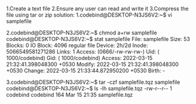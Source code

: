 1.Create a text file
2.Ensure any user can read and write it
3.Compress the file using tar or zip
solution:
1.codebind@DESKTOP-N3JS6V2:~$ vi samplefile

2.codebind@DESKTOP-N3JS6V2:~$ chmod a+rw samplefile
codebind@DESKTOP-N3JS6V2:~$ stat samplefile
  File: samplefile
  Size: 53              Blocks: 0          IO Block: 4096   regular file
Device: 2h/2d   Inode: 5066549581271286  Links: 1
Access: (0666/-rw-rw-rw-)  Uid: ( 1000/codebind)   Gid: ( 1000/codebind)
Access: 2022-03-15 21:32:41.398048300 +0530
Modify: 2022-03-15 21:32:41.398048300 +0530
Change: 2022-03-15 21:33:44.872950200 +0530
 Birth: -

3.codebind@DESKTOP-N3JS6V2:~$ tar -czf samplefile.tqz samplefile
  codebind@DESKTOP-N3JS6V2:~$ ls -lh samplefile.tqz
 -rw-r--r-- 1 codebind codebind 164 Mar 15 21:35 samplefile.tqz
